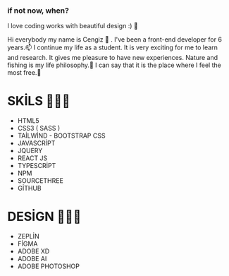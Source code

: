 ### if not now, when?
I love coding works with beautiful design :) 👋

Hi everybody my name is Cengiz 🔭 . I've been a front-end developer for 6 years.📫 I continue my life as a student. It is very exciting for me to learn and research. It gives me pleasure to have new experiences.
Nature and fishing is my life philosophy.💬 I can say that it is the place where I feel the most free.🔭

# SKİLS 🧑🏻‍💻
- HTML5 
- CSS3  ( SASS ) 
- TAİLWİND - BOOTSTRAP CSS 
- JAVASCRİPT
- JQUERY
- REACT JS
- TYPESCRİPT
- NPM 
- SOURCETHREE
- GİTHUB

# DESİGN 🧑🏻‍💻
- ZEPLİN
- FİGMA
- ADOBE XD
- ADOBE AI
- ADOBE PHOTOSHOP



